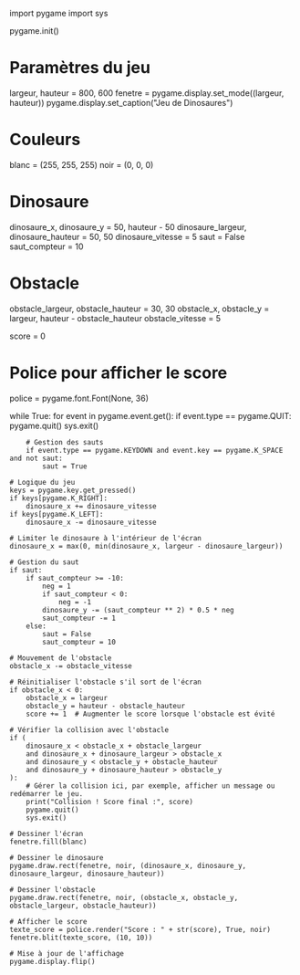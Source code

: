 
import pygame
import sys

pygame.init()

# Paramètres du jeu
largeur, hauteur = 800, 600
fenetre = pygame.display.set_mode((largeur, hauteur))
pygame.display.set_caption("Jeu de Dinosaures")

# Couleurs
blanc = (255, 255, 255)
noir = (0, 0, 0)

# Dinosaure
dinosaure_x, dinosaure_y = 50, hauteur - 50
dinosaure_largeur, dinosaure_hauteur = 50, 50
dinosaure_vitesse = 5
saut = False
saut_compteur = 10

# Obstacle
obstacle_largeur, obstacle_hauteur = 30, 30
obstacle_x, obstacle_y = largeur, hauteur - obstacle_hauteur
obstacle_vitesse = 5

score = 0

# Police pour afficher le score
police = pygame.font.Font(None, 36)

while True:
    for event in pygame.event.get():
        if event.type == pygame.QUIT:
            pygame.quit()
            sys.exit()

        # Gestion des sauts
        if event.type == pygame.KEYDOWN and event.key == pygame.K_SPACE and not saut:
            saut = True

    # Logique du jeu
    keys = pygame.key.get_pressed()
    if keys[pygame.K_RIGHT]:
        dinosaure_x += dinosaure_vitesse
    if keys[pygame.K_LEFT]:
        dinosaure_x -= dinosaure_vitesse

    # Limiter le dinosaure à l'intérieur de l'écran
    dinosaure_x = max(0, min(dinosaure_x, largeur - dinosaure_largeur))

    # Gestion du saut
    if saut:
        if saut_compteur >= -10:
            neg = 1
            if saut_compteur < 0:
                neg = -1
            dinosaure_y -= (saut_compteur ** 2) * 0.5 * neg
            saut_compteur -= 1
        else:
            saut = False
            saut_compteur = 10

    # Mouvement de l'obstacle
    obstacle_x -= obstacle_vitesse

    # Réinitialiser l'obstacle s'il sort de l'écran
    if obstacle_x < 0:
        obstacle_x = largeur
        obstacle_y = hauteur - obstacle_hauteur
        score += 1  # Augmenter le score lorsque l'obstacle est évité

    # Vérifier la collision avec l'obstacle
    if (
        dinosaure_x < obstacle_x + obstacle_largeur
        and dinosaure_x + dinosaure_largeur > obstacle_x
        and dinosaure_y < obstacle_y + obstacle_hauteur
        and dinosaure_y + dinosaure_hauteur > obstacle_y
    ):
        # Gérer la collision ici, par exemple, afficher un message ou redémarrer le jeu.
        print("Collision ! Score final :", score)
        pygame.quit()
        sys.exit()

    # Dessiner l'écran
    fenetre.fill(blanc)

    # Dessiner le dinosaure
    pygame.draw.rect(fenetre, noir, (dinosaure_x, dinosaure_y, dinosaure_largeur, dinosaure_hauteur))

    # Dessiner l'obstacle
    pygame.draw.rect(fenetre, noir, (obstacle_x, obstacle_y, obstacle_largeur, obstacle_hauteur))

    # Afficher le score
    texte_score = police.render("Score : " + str(score), True, noir)
    fenetre.blit(texte_score, (10, 10))

    # Mise à jour de l'affichage
    pygame.display.flip()

